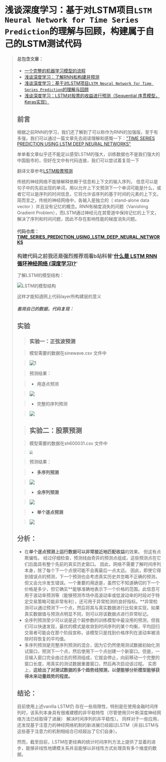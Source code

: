 

# 浅谈深度学习：基于对LSTM项目`LSTM Neural Network for Time Series Prediction`的理解与回顾，构建属于自己的LSTM测试代码

>#### 总包含文章：
>
>* [一个完整的机器学习模型的流程](https://blog.csdn.net/linxinloningg/article/details/121685647)
>* [浅谈深度学习：了解RNN和构建并预测](https://blog.csdn.net/linxinloningg/article/details/121881042)
>* [浅谈深度学习：基于对LSTM项目`LSTM Neural Network for Time Series Prediction`的理解与回顾](https://blog.csdn.net/linxinloningg/article/details/121881068)
>* [浅谈深度学习：LSTM对股票的收益进行预测（Sequential 序贯模型，Keras实现）](https://blog.csdn.net/linxinloningg/article/details/121881117)
>
>## 前言
>
>根据之前RNN的学习，我们还了解到了可以称作为RNN的加强版，至于有多强，我们可以通过一篇文章先去阅读理解和感慨一下：["TIME SERIES PREDICTION USING LSTM DEEP NEURAL NETWORKS"](https://www.altumintelligence.com/articles/a/Time-Series-Prediction-Using-LSTM-Deep-Neural-Networks)
>
>单单看文章似乎还不能足以感受LSTM的强大，训练数据也不是我们强大的中国股市的，但好在文中有代码连接，我们可以尝试着复现一下
>
>翻译文章参考[LSTM股票预测](https://blog.csdn.net/qq_29831163/article/details/89475044)
>
>传统的神经网络不能够解释依赖于信息和上下文的输入序列， 信息可以是句子中的先前出现的单词，用以允许上下文预测下一个单词可能是什么，或者它可以是序列的时间信息，它将允许该序列的基于时间的元素的上下文。简而言之，传统的神经网络中，各输入是独立的（ stand-alone data vector ）并且没有记忆的概念。RNN有梯度消失的问题（Vanishing Gradient Problem），而LSTM通过神经元在其管道中保持记忆的上下文，解决了序列和时间问题，因此不存在影响性能的梯度消失问题。
>
>#### 代码仓库：[**TIME_SERIES_PREDICTION_USING_LSTM_DEEP_NEURAL_NETWORKS**](https://github.com/linxinloningg/lstm_learn_test/tree/main/TIME_SERIES_PREDICTION_USING_LSTM_DEEP_NEURAL_NETWORKS)
>
>### 构建代码之前我还是强烈推荐观看b站科普'[什么是 LSTM RNN 循环神经网络 (深度学习)?](https://www.bilibili.com/video/BV1Vx411j7xF?)'
>
>了解LSTM的模型结构：
>
>![LSTM的模型结构](Readme.assets/image-20211211222837485.png)
>
>这样才能知道网上代码layer所构建层的意义
>
>##### 套用自己的数据，代码复现：
>
>## 实验
>
>>### 实验一：正弦波预测
>
>>模型需要的数据在sinewave.csv  文件中
>
>>![1](Readme.assets/1.png)
>
>>预测结果：
>
>>* 用逐点预测
>
>>![](Readme.assets/1_2.png)
>
>>* 完整的序列预测
>
>>![](Readme.assets/1_1.png)
>
>>## 实验二：股票预测
>
>>模型需要的数据在sh600031.csv  文件中
>
>><img src="Readme.assets/2.png" style="zoom:67%;" />
>
>>预测结果：
>
>>* **多序列预测**
>
>>![](Readme.assets/2_1.png)
>
>>* **全序列预测**
>
>>![](Readme.assets/2_2.png)
>
>>* **单个逐点预测**
>
>>![](Readme.assets/2_3.png)
>
>## 分析：
>
>* 在**单个逐点预测上运行数据可以非常接近地匹配收益**的效果。 但这有点欺骗性。 经过仔细检查，预测线由奇异的预测点组成，这些预测点在它们后面具有整个先前的真实历史窗口。 因此，网络不需要了解时间序列本身，除了每个下一个点很可能不会离最后一点太远。 因此，即使它得到错误点的预测，下一个预测也会考虑真实历史并忽略不正确的预测，但又会允许发生错误。一个重要的用途是，虽然它不知道确切的下一个价格是多少，但它确实**能够准确地表示下一个价格的范围。此信息可用于波动率预测等（能够预测市场中高波动率或低波动率的时段对于特定交易策略可能非常有利），还可用于异常检测的良好指标。**异常检测可以通过预测下一个点，然后将其与真实数据进行比较来实现，如果真实数据值与预测点明显不同，则可以将该数据点进行异常标记。
>* 全序列预测至少可以说是这个超参数的训练模型中最没用的预测，但我们可以快速发现，最优的模式是收敛到时间序列的某个均衡，平均回归交易者可能会在那个阶段宣称，该模型只是找到价格序列在波动率被消除时将恢复的平均值。
>* 多序列预测是完整序列预测的混合，因为它仍然使用测试数据初始化测试窗口，预测下一个点，然后使用下一个点创建一个新窗口。但是，一旦输入窗口完全由过去的预测组成，它就会停止，向前移动一个完整的窗口长度，用真实的测试数据重置窗口，然后再次启动该过程。 实质上，**这给出了对测试数据的多个趋势线预测，以便能够分析模型能够获得未来动量趋势的程度。**
>
>## 结论：
>
>目前使用上述vanilla LSTM仍 存在一些局限性，特别是在使用金融时间序列时，该系列本身具有很难建模的非平稳特性（尽管使用贝叶斯深度神经网络方法已经取得了进展） 解决时间序列的非平稳性）。 同样对于一些应用，还发现基于注意力的神经网络机制的新进展已经超过LSTM（并且LSTM与这些基于注意力的机制相结合已经超出了它们自身）。
>
>然而，截至目前，LSTM在更经典的统计时间序列方法上提供了显着的进步，能够非线性地建模关系并且能够以非线性方式处理具有多个维度的数据。 





